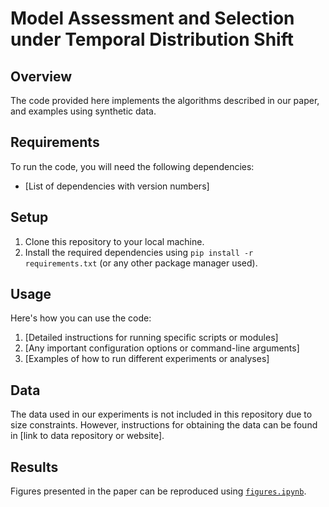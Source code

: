 # Model Assessment and Selection under Temporal Distribution Shift

## Overview
The code provided here implements the algorithms described in our paper, and examples using synthetic data.

## Requirements
To run the code, you will need the following dependencies:
- [List of dependencies with version numbers]

## Setup
1. Clone this repository to your local machine.
2. Install the required dependencies using `pip install -r requirements.txt` (or any other package manager used).

## Usage
Here's how you can use the code:
1. [Detailed instructions for running specific scripts or modules]
2. [Any important configuration options or command-line arguments]
3. [Examples of how to run different experiments or analyses]

## Data
The data used in our experiments is not included in this repository due to size constraints. However, instructions for obtaining the data can be found in [link to data repository or website].

## Results
Figures presented in the paper can be reproduced using <a href="./figures.ipynb">`figures.ipynb`</a>.
